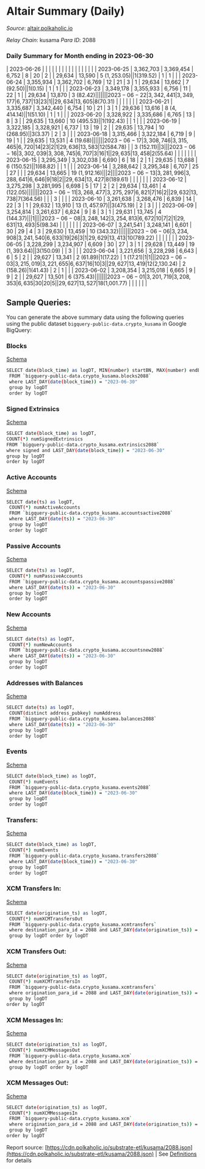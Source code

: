 # Altair Summary (Daily)

_Source_: [altair.polkaholic.io](https://altair.polkaholic.io)

*Relay Chain*: kusama
*Para ID*: 2088



### Daily Summary for Month ending in 2023-06-30


| 2023-06-26 |  |  |  |  |  |  |  |  |  |   |   |   |  |  |  |
| 2023-06-25 | 3,362,703 | 3,369,454 | 6,752 | 8 | 20 | 2 |  | 29,634 | 13,590 | 5 ($1,253.05) |   | 1 ($319.52) | 1 | 1 |  |
| 2023-06-24 | 3,355,934 | 3,362,702 | 6,769 | 12 | 21 | 3 | 1 | 29,634 | 13,662 | 7 ($92.50) |   | 1 ($0.15) | 1 | 1 |  |
| 2023-06-23 | 3,349,178 | 3,355,933 | 6,756 | 11 | 22 | 1 |  | 29,634 | 13,870 | 3 ($82.42) |   |   |  |  |  |
| 2023-06-22 | 3,342,441 | 3,349,177 | 6,737 | 13 | 23 | 1 |  | 29,634 | 13,605 | 8 ($70.31) |   |   |  |  |  |
| 2023-06-21 | 3,335,687 | 3,342,440 | 6,754 | 10 | 21 | 3 | 1 | 29,636 | 13,616 | 8 ($4,414.14) |   | 1 ($51.10) | 1 | 1 |  |
| 2023-06-20 | 3,328,922 | 3,335,686 | 6,765 | 13 | 8 | 3 |  | 29,635 | 13,660 | 10 ($495.53) |   | 1 ($192.43) |  | 1 |  |
| 2023-06-19 | 3,322,185 | 3,328,921 | 6,737 | 13 | 19 | 2 |  | 29,635 | 13,794 | 10 ($268.95) |   | 3 ($3.37) | 2 | 3 |  |
| 2023-06-18 | 3,315,466 | 3,322,184 | 6,719 | 9 | 19 | 1 |  | 29,635 | 13,531 | 4 ($19.68) |   |   |  |  |  |
| 2023-06-17 | 3,308,746 | 3,315,465 | 6,720 | 14 | 23 | 2 | 1 | 29,636 | 13,583 | 12 ($584.78) |   | 3 ($152.11) |  | 3 |  |
| 2023-06-16 | 3,302,039 | 3,308,745 | 6,707 | 3 | 16 | 1 |  | 29,635 | 13,458 | 2 ($55.64) |   |   |  |  |  |
| 2023-06-15 | 3,295,349 | 3,302,038 | 6,690 | 6 | 18 | 2 | 1 | 29,635 | 13,688 | 6 ($150.52) |   | 1 ($68.82) |  | 1 |  |
| 2023-06-14 | 3,288,642 | 3,295,348 | 6,707 | 25 | 27 |  |  | 29,634 | 13,665 | 19 ($1,912.16) |   |   | 2 |  |  |
| 2023-06-13 | 3,281,996 | 3,288,641 | 6,646 | 9 | 18 | 2 |  | 29,634 | 13,427 | 8 ($189.61) |   |   |  |  |  |
| 2023-06-12 | 3,275,298 | 3,281,995 | 6,698 | 5 | 17 | 2 | 2 | 29,634 | 13,461 | 4 ($122.05) |   |   |  |  |  |
| 2023-06-11 | 3,268,477 | 3,275,297 | 6,821 | 7 | 16 | 2 |  | 29,632 | 13,738 | 7 ($364.56) |   |   | 3 |  |  |
| 2023-06-10 | 3,261,638 | 3,268,476 | 6,839 | 14 | 22 | 3 | 1 | 29,632 | 13,910 | 13 ($1,457.97) |   | 3 ($475.19) | 2 | 3 |  |
| 2023-06-09 | 3,254,814 | 3,261,637 | 6,824 | 9 | 8 | 3 | 1 | 29,631 | 13,745 | 4 ($144.37) |   |   | 1 |  |  |
| 2023-06-08 | 3,248,142 | 3,254,813 | 6,672 | 10 | 7 | 2 | 1 | 29,631 | 13,493 | 5 ($98.34) |   |   |  |  |  |
| 2023-06-07 | 3,241,541 | 3,248,141 | 6,601 | 30 | 29 | 4 | 3 | 29,630 | 13,459 | 10 ($343.32) |   |   |  |  |  |
| 2023-06-06 | 3,234,908 | 3,241,540 | 6,633 | 19 | 26 | 3 | 1 | 29,629 | 13,413 | 10 ($789.22) |   |   |  |  |  |
| 2023-06-05 | 3,228,299 | 3,234,907 | 6,609 | 30 | 27 | 3 | 1 | 29,628 | 13,449 | 19 ($1,393.64) |   | 3 ($150.09) |  | 3 |  |
| 2023-06-04 | 3,221,656 | 3,228,298 | 6,643 | 6 | 5 | 2 |  | 29,627 | 13,341 | 2 ($61.89) | 1 ($17.22) | 1 ($17.21) | 1 | 1 |  |
| 2023-06-03 | 3,215,019 | 3,221,655 | 6,637 | 16 | 10 | 3 |  | 29,627 | 13,419 | 12 ($2,130.24) | 2 ($158.26) | 1 ($41.43) | 2 | 1 |  |
| 2023-06-02 | 3,208,354 | 3,215,018 | 6,665 | 9 | 9 | 2 |  | 29,627 | 13,501 | 6 ($375.43) |   |   |  |  |  |
| 2023-06-01 | 3,201,719 | 3,208,353 | 6,635 | 30 | 20 | 5 |  | 29,627 | 13,527 | 18 ($1,001.77) |   |   |  |  |  |

## Sample Queries:
You can generate the above summary data using the following queries using the public dataset `bigquery-public-data.crypto_kusama` in Google BigQuery:


### Blocks 

[Schema](https://github.com/colorfulnotion/substrate-etl/blob/main/schema/blocks.json)

```bash
SELECT date(block_time) as logDT, MIN(number) startBN, MAX(number) endBN, COUNT(*) numBlocks 
 FROM `bigquery-public-data.crypto_kusama.blocks2088`  
 where LAST_DAY(date(block_time)) = "2023-06-30" 
 group by logDT 
 order by logDT
```

### Signed Extrinsics 

[Schema](https://github.com/colorfulnotion/substrate-etl/blob/main/schema/extrinsics.json)

```bash
SELECT date(block_time) as logDT, 
COUNT(*) numSignedExtrinsics 
FROM `bigquery-public-data.crypto_kusama.extrinsics2088`  
where signed and LAST_DAY(date(block_time)) = "2023-06-30" 
group by logDT 
order by logDT
```

### Active Accounts 

[Schema](https://github.com/colorfulnotion/substrate-etl/blob/main/schema/accountsactive.json)

```bash
SELECT date(ts) as logDT, 
 COUNT(*) numActiveAccounts 
 FROM `bigquery-public-data.crypto_kusama.accountsactive2088` 
 where LAST_DAY(date(ts)) = "2023-06-30" 
 group by logDT 
 order by logDT
```

### Passive Accounts 

[Schema](https://github.com/colorfulnotion/substrate-etl/blob/main/schema/accountspassive.json)

```bash
SELECT date(ts) as logDT, 
 COUNT(*) numPassiveAccounts 
 FROM `bigquery-public-data.crypto_kusama.accountspassive2088` 
 where LAST_DAY(date(ts)) = "2023-06-30" 
 group by logDT 
 order by logDT
```

### New Accounts 

[Schema](https://github.com/colorfulnotion/substrate-etl/blob/main/schema/accountsnew.json)

```bash
SELECT date(ts) as logDT, 
 COUNT(*) numNewAccounts 
 FROM `bigquery-public-data.crypto_kusama.accountsnew2088` 
 where LAST_DAY(date(ts)) = "2023-06-30" 
 group by logDT
 order by logDT
```

### Addresses with Balances 

[Schema](https://github.com/colorfulnotion/substrate-etl/blob/main/schema/balances.json)

```bash
SELECT date(ts) as logDT,
 COUNT(distinct address_pubkey) numAddress 
 FROM `bigquery-public-data.crypto_kusama.balances2088` 
 where LAST_DAY(date(ts)) = "2023-06-30" 
 group by logDT 
 order by logDT
```

### Events 

[Schema](https://github.com/colorfulnotion/substrate-etl/blob/main/schema/events.json)

```bash
SELECT date(block_time) as logDT, 
 COUNT(*) numEvents 
 FROM `bigquery-public-data.crypto_kusama.events2088` 
 where LAST_DAY(date(block_time)) = "2023-06-30" 
 group by logDT 
 order by logDT
```

### Transfers:

[Schema](https://github.com/colorfulnotion/substrate-etl/blob/main/schema/transfers.json)

```bash
SELECT date(block_time) as logDT, 
 COUNT(*) numEvents 
 FROM `bigquery-public-data.crypto_kusama.transfers2088` 
 where LAST_DAY(date(block_time)) = "2023-06-30" 
 group by logDT 
 order by logDT
```

### XCM Transfers In: 

[Schema](https://github.com/colorfulnotion/substrate-etl/blob/main/schema/xcmtransfers.json)

```bash
SELECT date(origination_ts) as logDT, 
 COUNT(*) numXCMTransfersOut 
 FROM `bigquery-public-data.crypto_kusama.xcmtransfers` 
 where destination_para_id = 2088 and LAST_DAY(date(origination_ts)) = "2023-06-30" 
 group by logDT order by logDT
```

### XCM Transfers Out: 

[Schema](https://github.com/colorfulnotion/substrate-etl/blob/main/schema/xcmtransfers.json)

```bash
SELECT date(origination_ts) as logDT, 
 COUNT(*) numXCMTransfersIn 
 FROM `bigquery-public-data.crypto_kusama.xcmtransfers` 
 where origination_para_id = 2088 and LAST_DAY(date(origination_ts)) = "2023-06-30" 
 group by logDT 
order by logDT
```

### XCM Messages In: 

[Schema](https://github.com/colorfulnotion/substrate-etl/blob/main/schema/xcm.json)

```bash
SELECT date(origination_ts) as logDT, 
 COUNT(*) numXCMMessagesOut 
 FROM `bigquery-public-data.crypto_kusama.xcm` 
 where destination_para_id = 2088 and LAST_DAY(date(origination_ts)) = "2023-06-30" 
 group by logDT order by logDT
```

### XCM Messages Out: 

[Schema](https://github.com/colorfulnotion/substrate-etl/blob/main/schema/xcm.json)

```bash
SELECT date(origination_ts) as logDT, 
 COUNT(*) numXCMMessagesIn 
 FROM `bigquery-public-data.crypto_kusama.xcm` 
 where origination_para_id = 2088 and LAST_DAY(date(origination_ts)) = "2023-06-30" 
 group by logDT 
order by logDT
```


Report source: [https://cdn.polkaholic.io/substrate-etl/kusama/2088.json](https://cdn.polkaholic.io/substrate-etl/kusama/2088.json) | See [Definitions](/DEFINITIONS.md) for details
